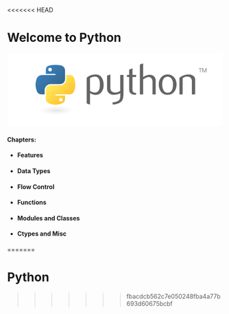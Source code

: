 <<<<<<< HEAD
# Welcome to Python

![](/assets/python-logo-master-v3-TM.png)

#### Chapters:

* #### Features
* #### Data Types
* #### Flow Control
* #### Functions
* #### Modules and Classes
* #### Ctypes and Misc

#### 



=======
# Python
>>>>>>> fbacdcb562c7e050248fba4a77b693d60675bcbf
